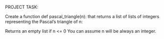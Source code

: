  PROJECT TASK:

Create a function def pascal_triangle(n): that returns a list of lists of integers representing the Pascal’s triangle of n:

Returns an empty list if n <= 0
You can assume n will be always an integer.
